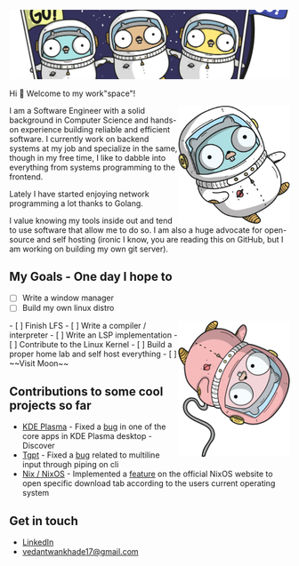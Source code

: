 ![](./attachments/gopher-space-community.png)

Hi 👋 Welcome to my work"space"!

<img align="right" src="./attachments/gopher-1.png" width="200" />

I am a Software Engineer with a solid background in Computer Science and hands-on experience building reliable and efficient software.
I currently work on backend systems at my job and specialize in the same, though in my free time, I like to dabble into everything from systems programming to the frontend.

Lately I have started enjoying network programming a lot thanks to Golang.

I value knowing my tools inside out and tend to use software that allow me to do so. I am also a huge advocate for open-source and self hosting (ironic I know, you are reading this on GitHub, but I am working on building my own git server).

## My Goals - One day I hope to
- [ ] Write a window manager
- [ ] Build my own linux distro
<img align="right" src="./attachments/gopher-4-fliped.png" width="200" />
- [ ] Finish LFS
- [ ] Write a compiler / interpreter
- [ ] Write an LSP implementation
- [ ] Contribute to the Linux Kernel
- [ ] Build a proper home lab and self host everything
- [ ] ~~Visit Moon~~

## Contributions to some cool projects so far
- [KDE Plasma](https://invent.kde.org/plasma/discover/-/merge_requests/373) - Fixed a [bug](https://bugs.kde.org/show_bug.cgi?id=457650) in one of the core apps in KDE Plasma desktop - Discover
- [Tgpt](https://github.com/aandrew-me/tgpt/pull/242) - Fixed a [bug](https://github.com/aandrew-me/tgpt/issues/239) related to multiline input through piping on cli
- [Nix / NixOS](https://github.com/NixOS/nixos-homepage/pull/1368) - Implemented a [feature](https://github.com/NixOS/nixos-homepage/issues/1115) on the official NixOS website to open specific download tab according to the users current operating system

## Get in touch
- [LinkedIn](https://linkedin.com/in/vedant-wankhade)
- [vedantwankhade17@gmail.com](mailto:vedantwankhade17@gmail.com)